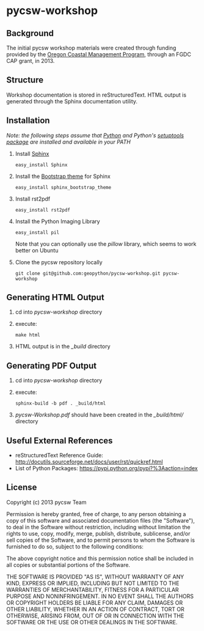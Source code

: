 pycsw-workshop
==============

Background
----------

The initial pycsw workshop materials were created through funding provided by the 
[Oregon Coastal Management Program](http://www.oregon.gov/lcd/ocmp/Pages/index.aspx), 
through an FGDC CAP grant, in 2013.

Structure
---------

Workshop documentation is stored in reStructuredText.  HTML output is generated 
through the Sphinx documentation utility.

Installation
------------

*Note: the following steps assume that [Python](http://www.python.org/) and
Python's [setuptools package](https://pypi.python.org/pypi/setuptools) are installed 
and available in your PATH*

1. Install [Sphinx](http://sphinx-doc.org/)

     `easy_install Sphinx`
       
2. Install the [Bootstrap theme](https://github.com/ryan-roemer/sphinx-bootstrap-theme#installation) for Sphinx
 
     `easy_install sphinx_bootstrap_theme`

3. Install rst2pdf

     `easy_install rst2pdf`
     
4. Install the Python Imaging Library

     `easy_install pil`
     
   Note that you can optionally use the *pillow* library, which seems to work better on Ubuntu
       
5. Clone the pycsw repository locally

     `git clone git@github.com:geopython/pycsw-workshop.git pycsw-workshop`
       
Generating HTML Output
----------------------

1. cd into *pycsw-workshop* directory

2. execute:

     `make html`
     
3. HTML output is in the *_build* directory

Generating PDF Output
---------------------

1. cd into *pycsw-workshop* directory

2. execute:

     `sphinx-build -b pdf . _build/html`
     
3. *pycsw-Workshop.pdf* should have been created in the *_build/html/* directory

Useful External References
--------------------------

* reStructuredText Reference Guide: http://docutils.sourceforge.net/docs/user/rst/quickref.html
* List of Python Packages: https://pypi.python.org/pypi?%3Aaction=index

License
-------

Copyright (c) 2013 pycsw Team

Permission is hereby granted, free of charge, to any person obtaining a copy
of this software and associated documentation files (the "Software"), to deal
in the Software without restriction, including without limitation the rights
to use, copy, modify, merge, publish, distribute, sublicense, and/or sell
copies of the Software, and to permit persons to whom the Software is
furnished to do so, subject to the following conditions:

The above copyright notice and this permission notice shall be included in
all copies or substantial portions of the Software.

THE SOFTWARE IS PROVIDED "AS IS", WITHOUT WARRANTY OF ANY KIND, EXPRESS OR
IMPLIED, INCLUDING BUT NOT LIMITED TO THE WARRANTIES OF MERCHANTABILITY,
FITNESS FOR A PARTICULAR PURPOSE AND NONINFRINGEMENT. IN NO EVENT SHALL THE
AUTHORS OR COPYRIGHT HOLDERS BE LIABLE FOR ANY CLAIM, DAMAGES OR OTHER
LIABILITY, WHETHER IN AN ACTION OF CONTRACT, TORT OR OTHERWISE, ARISING FROM,
OUT OF OR IN CONNECTION WITH THE SOFTWARE OR THE USE OR OTHER DEALINGS IN
THE SOFTWARE.
